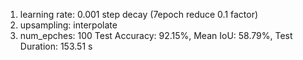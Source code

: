 1. learning rate: 0.001 step decay (7epoch reduce 0.1 factor)
2. upsampling: interpolate
3. num_epches: 100
Test Accuracy: 92.15%, Mean IoU: 58.79%, Test Duration: 153.51 s